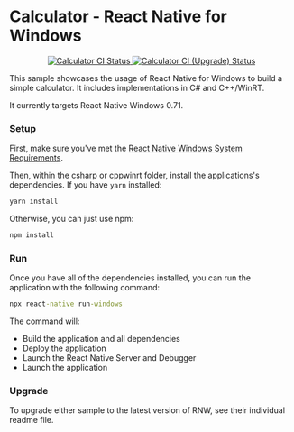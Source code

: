 # Calculator - React Native for Windows

<p align="center">
  <a href="https://github.com/microsoft/react-native-windows-samples/actions?query=workflow%3A%22Calculator+CI%22">
    <img src="https://github.com/microsoft/react-native-windows-samples/workflows/Calculator%20CI/badge.svg" alt="Calculator CI Status" />
  </a>
  <a href="https://github.com/microsoft/react-native-windows-samples/actions?query=workflow%3A%22Calculator+CI+%28Upgrade%29%22">
    <img src="https://github.com/microsoft/react-native-windows-samples/workflows/Calculator%20CI%20(Upgrade)/badge.svg" alt="Calculator CI (Upgrade) Status" />
  </a>
</p>

This sample showcases the usage of React Native for Windows to build a simple calculator. It includes implementations in C# and C++/WinRT.

It currently targets React Native Windows 0.71.

### Setup
First, make sure you've met the [React Native Windows System Requirements](https://microsoft.github.io/react-native-windows/docs/rnw-dependencies).

Then, within the csharp or cppwinrt folder, install the applications's dependencies. If you have `yarn` installed:

```cmd
yarn install
```

Otherwise, you can just use npm:

```cmd
npm install
```

### Run
Once you have all of the dependencies installed, you can run the application with the following command:

```cmd
npx react-native run-windows
```

The command will:
* Build the application and all dependencies
* Deploy the application
* Launch the React Native Server and Debugger
* Launch the application

### Upgrade
To upgrade either sample to the latest version of RNW, see their individual readme file.

